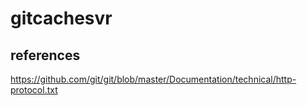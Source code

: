 # gitcachesvr


references
----------
  https://github.com/git/git/blob/master/Documentation/technical/http-protocol.txt
  
  
